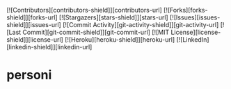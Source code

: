 [![Contributors][contributors-shield]][contributors-url]
[![Forks][forks-shield]][forks-url]
[![Stargazers][stars-shield]][stars-url]
[![Issues][issues-shield]][issues-url]
[![Commit Activity][git-activity-shield]][git-activity-url]
[![Last Commit][git-commit-shield]][git-commit-url]
[![MIT License][license-shield]][license-url]
[![Heroku][heroku-shield]][heroku-url]
[![LinkedIn][linkedin-shield]][linkedin-url]


# personi
